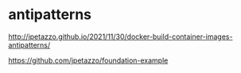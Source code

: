 
# antipatterns

http://jpetazzo.github.io/2021/11/30/docker-build-container-images-antipatterns/

https://github.com/jpetazzo/foundation-example
